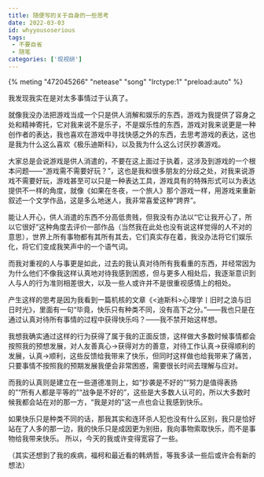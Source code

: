 ```yaml
---
title: 随便写的关于自身的一些思考
date: 2022-03-03
id: whyyousoserious
tags: 
 - 不要自省
 - 随笔
categories: ['现视研']
---
```


{% meting "472045266" "netease" "song" "lrctype:1" "preload:auto" %}


我发现我实在是对太多事情过于认真了。

就像我没办法把游戏当成一个只是供人消解和娱乐的东西，游戏为我提供了容身之处和精神寄托，它对我来说不是乐子，不是娱乐性的东西，游戏对我来说更是一种创作者的表达，我也喜欢在游戏中寻找快感之外的东西，去思考游戏的表达，这也是我为什么这么喜欢《极乐迪斯科》，以及我为什么这么讨厌抄袭游戏。

大家总是会说游戏是供人消遣的，不要在这上面过于执着，这涉及到游戏的一个根本问题——“游戏需不需要好玩？”，这也是我和很多朋友的分歧之处，对我来说游戏不需要好玩，游戏甚至可以只是一种表达工具，游戏具有的特殊形式可以为表达提供不一样的角度，就像《如果在冬夜，一个旅人》那个游戏一样，用游戏来重新叙述一个文学作品，这是多么地迷人，我非常喜爱这种“跨界”。

能让人开心，供人消遣的东西不分高低贵贱，但我没有办法以“它让我开心了，所以它很好”这种角度去评价一部作品（当然我在此处也没有说这样觉得的人不对的意思），世界上所有事物都有其所有其去，它们真实存在着，我没办法将它们娱乐化，将它们变成我笑声中的一个语气词。

而我对重视的人与事更是如此，过去的我认真对待所有我看重的东西，并经常因为为什么他们不像我这样认真地对待我感到困惑，但与更多人相处后，我逐渐意识到人与人的行为准则相差很大，以及一些人或许并不是很重视感情上的相处。

产生这样的思考是因为我看到一篇机核的文章《<迪斯科>心理学丨旧时之浪与旧日时光》，里面有一句“毕竟，快乐只有种类不同，没有高下之分。”——我也只是在通过认真对待所有事情的过程中获得快乐吗？——我不禁开始这样想。

我想我确实通过这样的行为获得了属于我的正面反馈，这样做大多数时候事情都会按照我的预想发展，对人友善真心→获得对方的善意，对待工作认真→获得顺利的发展，认真→顺利，这些反馈给我带来了快乐，但同时这样做也给我带来了痛苦，只要事情不按照我的预期发展我便会非常困惑，需要很长时间去理解与应对。

而我的认真则是建立在一些道德准则上，如“抄袭是不好的”“努力是值得表扬的”“所有人都是平等的”“战争是不好的”，这些是大多数人认可的，所以大多数时候我都会站在对的那一方，“我是对的”这一点也会让我感到快乐。

如果快乐只是种类不同的话，那我其实和连环杀人犯也没有什么区别，我只是恰好站在了人多的那一边，我的快乐只是成因更为别扭，我向事物索取快乐，而不是事物给我带来快乐。
所以，今天的我或许变得宽容了一些。

（其实还想到了我的疾病，福柯和最近看的韩炳哲，等我多读一些后或许会有新的想法）